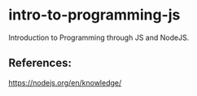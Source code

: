 # intro-to-programming-js
Introduction to Programming through JS and NodeJS.

## References:
https://nodejs.org/en/knowledge/